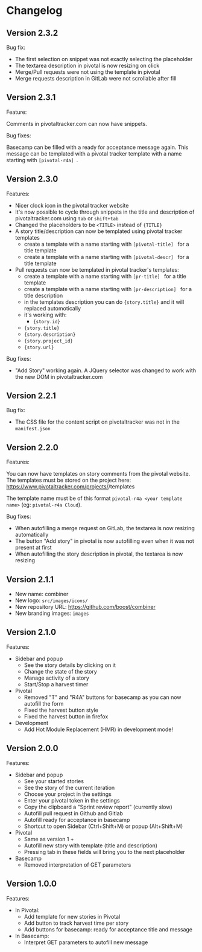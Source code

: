 # Changelog

## Version 2.3.2

Bug fix:

- The first selection on snippet was not exactly selecting the placeholder
- The textarea description in pivotal is now resizing on click
- Merge/Pull requests were not using the template in pivotal
- Merge requests description in GitLab were not scrollable after fill

## Version 2.3.1

Feature:

Comments in pivotaltracker.com can now have snippets.

Bug fixes:

Basecamp can be filled with a ready for acceptance message again. This message can be templated
with a pivotal tracker template with a name starting with `[pivotal-r4a] `.

## Version 2.3.0

Features:

- Nicer clock icon in the pivotal tracker website
- It's now possible to cycle through snippets in the title and description
  of pivotaltracker.com using `tab` or `shift+tab`
- Changed the placeholders to be `<TITLE>` instead of `{TITLE}`
- A story title/description can now be templated using pivotal tracker templates
  - create a template with a name starting with `[pivotal-title] ` for a title template
  - create a template with a name starting with `[pivotal-descr] ` for a title template
- Pull requests can now be templated in pivotal tracker's templates:
	- create a template with a name starting with `[pr-title] ` for a title template
	- create a template with a name starting with `[pr-description] ` for a title description
	- in the templates description you can do `{story.title}` and it will replaced automotically
	- it's working with:
		- `{story.id}`
    - `{story.title}`
    - `{story.description}`
    - `{story.project_id}`
    - `{story.url}`

Bug fixes:

- "Add Story" working again. A JQuery selector was changed
	to work with the new DOM in pivotaltracker.com

## Version 2.2.1

Bug fix:

- The CSS file for the content script on pivotaltracker was not in the `manifest.json`

## Version 2.2.0

Features:

You can now have templates on story comments from the pivotal website. The templates must be
stored on the project here: https://www.pivotaltracker.com/projects/<your-project-id>/templates

The template name must be of this format `pivotal-r4a <your template name>` (eg: `pivotal-r4a Cloud`).

Bug fixes:

- When autofilling a merge request on GitLab, the textarea is now resizing automatically
- The button "Add story" in pivotal is now autofilling even when it was not present at first
- When autofilling the story description in pivotal, the textarea is now resizing

## Version 2.1.1

- New name: combiner
- New logo: `src/images/icons/`
- New repository URL: https://github.com/boost/combiner
- New branding images: `images`

## Version 2.1.0

Features:

- Sidebar and popup
	- See the story details by clicking on it
	- Change the state of the story
	- Manage activity of a story
	- Start/Stop a harvest timer
- Pivotal
	- Removed "T" and "R4A" buttons for basecamp as you can now autofill the form
	- Fixed the harvest button style
	- Fixed the harvest button in firefox
- Development
	- Add Hot Module Replacement (HMR) in development mode!

## Version 2.0.0

Features:

- Sidebar and popup
	- See your started stories
	- See the story of the current iteration
	- Choose your project in the settings
	- Enter your pivotal token in the settings
	- Copy the clipboard a "Sprint review report" (currently slow)
	- Autofill pull request in Github and Gitlab
	- Autofill ready for acceptance in basecamp
	- Shortcut to open Sidebar (Ctrl+Shift+M) or popup (Alt+Shift+M)
- Pivotal
	- Same as version 1 +
	- Autofill new story with template (title and description)
	- Pressing tab in these fields will bring you to the next placeholder
- Basecamp
	- Removed interpretation of GET parameters

## Version 1.0.0

Features:

- In Pivotal:
    - Add template for new stories in Pivotal
    - Add button to track harvest time per story
    - Add buttons for basecamp: ready for acceptance title and message
- In Basecamp:
    - Interpret GET parameters to autofill new message
